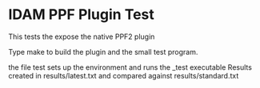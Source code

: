 # IDAM PPF Plugin Test

This tests the expose the native PPF2 plugin

Type make to build the plugin and the small test program.

the file test sets up the environment and runs the _test executable
Results created in results/latest.txt and compared against results/standard.txt
